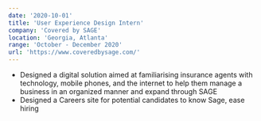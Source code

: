 ```yaml
---
date: '2020-10-01'
title: 'User Experience Design Intern'
company: 'Covered by SAGE'
location: 'Georgia, Atlanta'
range: 'October - December 2020'
url: 'https://www.coveredbysage.com/'
---
```


- Designed a digital solution aimed at familiarising insurance agents with technology, mobile phones, and the internet to help them manage a business in an organized manner and expand through SAGE
- Designed a Careers site for potential candidates to know Sage, ease hiring
